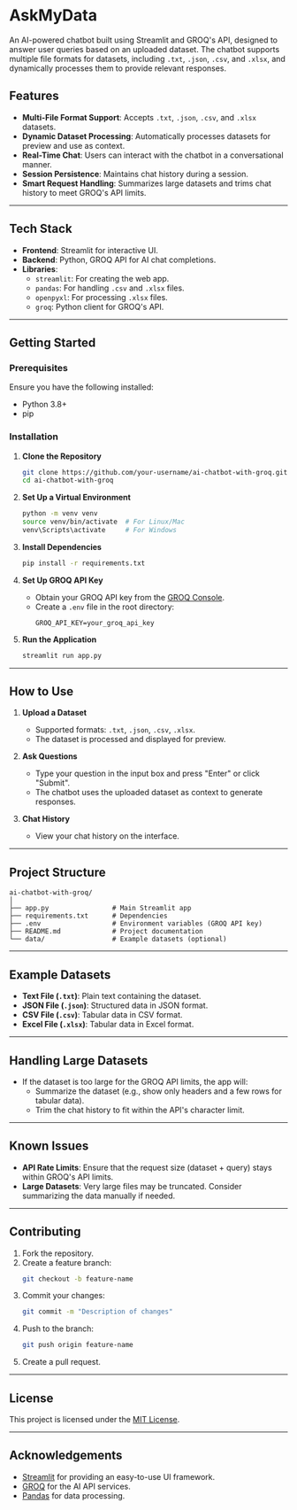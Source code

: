 # **AskMyData**  
An AI-powered chatbot built using Streamlit and GROQ's API, designed to answer user queries based on an uploaded dataset. The chatbot supports multiple file formats for datasets, including `.txt`, `.json`, `.csv`, and `.xlsx`, and dynamically processes them to provide relevant responses.  

## **Features**  
- **Multi-File Format Support**: Accepts `.txt`, `.json`, `.csv`, and `.xlsx` datasets.  
- **Dynamic Dataset Processing**: Automatically processes datasets for preview and use as context.  
- **Real-Time Chat**: Users can interact with the chatbot in a conversational manner.  
- **Session Persistence**: Maintains chat history during a session.  
- **Smart Request Handling**: Summarizes large datasets and trims chat history to meet GROQ's API limits.  

---

## **Tech Stack**  
- **Frontend**: Streamlit for interactive UI.  
- **Backend**: Python, GROQ API for AI chat completions.  
- **Libraries**:  
  - `streamlit`: For creating the web app.  
  - `pandas`: For handling `.csv` and `.xlsx` files.  
  - `openpyxl`: For processing `.xlsx` files.  
  - `groq`: Python client for GROQ's API.  

---

## **Getting Started**  

### **Prerequisites**  
Ensure you have the following installed:  
- Python 3.8+  
- pip  

### **Installation**  

1. **Clone the Repository**  
   ```bash
   git clone https://github.com/your-username/ai-chatbot-with-groq.git
   cd ai-chatbot-with-groq
   ```

2. **Set Up a Virtual Environment**  
   ```bash
   python -m venv venv
   source venv/bin/activate  # For Linux/Mac
   venv\Scripts\activate     # For Windows
   ```

3. **Install Dependencies**  
   ```bash
   pip install -r requirements.txt
   ```

4. **Set Up GROQ API Key**  
   - Obtain your GROQ API key from the [GROQ Console](https://console.groq.com/).  
   - Create a `.env` file in the root directory:  
     ```env
     GROQ_API_KEY=your_groq_api_key
     ```  

5. **Run the Application**  
   ```bash
   streamlit run app.py
   ```  

---

## **How to Use**  

1. **Upload a Dataset**  
   - Supported formats: `.txt`, `.json`, `.csv`, `.xlsx`.  
   - The dataset is processed and displayed for preview.  

2. **Ask Questions**  
   - Type your question in the input box and press "Enter" or click "Submit".  
   - The chatbot uses the uploaded dataset as context to generate responses.  

3. **Chat History**  
   - View your chat history on the interface.  

---

## **Project Structure**  
```
ai-chatbot-with-groq/
│
├── app.py                # Main Streamlit app
├── requirements.txt      # Dependencies
├── .env                  # Environment variables (GROQ API key)
├── README.md             # Project documentation
└── data/                 # Example datasets (optional)
```

---

## **Example Datasets**  

- **Text File (`.txt`)**: Plain text containing the dataset.  
- **JSON File (`.json`)**: Structured data in JSON format.  
- **CSV File (`.csv`)**: Tabular data in CSV format.  
- **Excel File (`.xlsx`)**: Tabular data in Excel format.  

---

## **Handling Large Datasets**  
- If the dataset is too large for the GROQ API limits, the app will:  
  - Summarize the dataset (e.g., show only headers and a few rows for tabular data).  
  - Trim the chat history to fit within the API's character limit.  

---

## **Known Issues**  
- **API Rate Limits**: Ensure that the request size (dataset + query) stays within GROQ's API limits.  
- **Large Datasets**: Very large files may be truncated. Consider summarizing the data manually if needed.  

---

## **Contributing**  
1. Fork the repository.  
2. Create a feature branch:  
   ```bash
   git checkout -b feature-name
   ```  
3. Commit your changes:  
   ```bash
   git commit -m "Description of changes"
   ```  
4. Push to the branch:  
   ```bash
   git push origin feature-name
   ```  
5. Create a pull request.  

---

## **License**  
This project is licensed under the [MIT License](LICENSE).  

---

## **Acknowledgements**  
- [Streamlit](https://streamlit.io/) for providing an easy-to-use UI framework.  
- [GROQ](https://groq.com/) for the AI API services.  
- [Pandas](https://pandas.pydata.org/) for data processing.  
